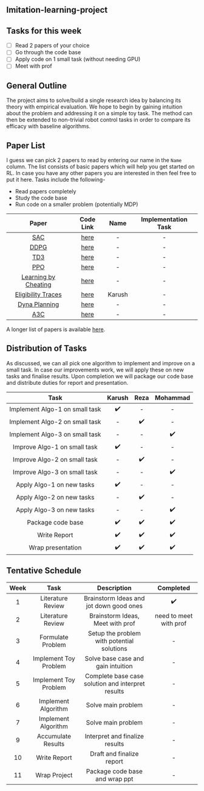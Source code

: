 ## Imitation-learning-project

## Tasks for this week
- [ ] Read 2 papers of your choice
- [ ] Go through the code base
- [ ] Apply code on 1 small task (without needing GPU)
- [ ] Meet with prof

## General Outline
The project aims to solve/build a single research idea by balancing its theory with empirical evaluation. We hope to begin by gaining intuition about the problem and addressing it on a simple toy task. The method can then be extended to non-trivial robot control tasks in order to compare its efficacy with baseline algorithms. 


<!-- ### Multi-Agent Path Finding
* [Lifelong Multi-Agent Path Finding in A Dynamic Environment](https://ieeexplore.ieee.org/stamp/stamp.jsp?tp=&arnumber=8581181)
* [PRIMAL: Pathfinding via Reinforcement and Imitation Multi-Agent Learning](https://arxiv.org/pdf/1809.03531.pdf)
* [PRIMAL2: Pathfinding via Reinforcement and Imitation Multi-Agent Learning - Lifelong](https://arxiv.org/pdf/2010.08184.pdf)
* [Graph Neural Networks for Decentralized Multi-Robot Path Planning](https://arxiv.org/pdf/1912.06095.pdf)

### Other Similar problems/ GNN Approaches 
* [Learning Attentional Communication for Multi-Agent Cooperation](https://arxiv.org/pdf/1805.07733.pdf)
* [Multi-Agent Routing Value Iteration Network](https://arxiv.org/pdf/2007.05096.pdf) -->

## Paper List
I guess we can pick 2 papers to read by entering our name in the `Name` column. The list consists of basic papers which will help you get started on RL. In case you have any other papers you are interested in then feel free to put it here. Tasks include the following-
* Read papers completely
* Study the code base
* Run code on a smaller problem (potentially MDP)

|Paper|Code Link|Name|Implementation Task|
|:---:|:-------:|:--:|:-----------------:|
|[SAC](https://arxiv.org/pdf/1801.01290.pdf)|[here](https://github.com/denisyarats/pytorch_sac)|-|-|
|[DDPG](https://arxiv.org/pdf/1509.02971.pdf)|[here](https://github.com/sfujim/TD3)|-|-|
|[TD3](https://arxiv.org/pdf/1802.09477.pdf)|[here](https://github.com/sfujim/TD3)|-|-|
|[PPO](https://arxiv.org/pdf/1707.06347.pdf)|[here](https://github.com/ikostrikov/pytorch-a2c-ppo-acktr-gail)|-|-|
|[Learning by Cheating](https://arxiv.org/pdf/1912.12294.pdf)|[here](https://github.com/dotchen/LearningByCheating)|-|-|
|[Eligibility Traces](https://web.stanford.edu/class/psych209/Readings/SuttonBartoIPRLBook2ndEd.pdf)|[here](https://github.com/ShangtongZhang/reinforcement-learning-an-introduction)|Karush|-|
|[Dyna Planning](https://web.stanford.edu/class/psych209/Readings/SuttonBartoIPRLBook2ndEd.pdf)|[here](https://github.com/ShangtongZhang/reinforcement-learning-an-introduction)|-|-|
|[A3C](https://arxiv.org/pdf/1602.01783.pdf)|[here](https://github.com/ikostrikov/pytorch-a2c-ppo-acktr-gail)|-|-|

A longer list of papers is available [here](https://csc2541-f18.github.io/).

## Distribution of Tasks
As discussed, we can all pick one algorithm to implement and improve on a small task. In case our improvements work, we will apply these on new tasks and finalise results. Upon completion we will package our code base and distribute duties for report and presentation.

|Task|Karush|Reza|Mohammad|
|:--:|:----:|:--:|:------:|
|Implement Algo-1 on small task|:heavy_check_mark:|-|-|
|Implement Algo-2 on small task|-|:heavy_check_mark:|-|
|Implement Algo-3 on small task|-|-|:heavy_check_mark:|
|Improve Algo-1 on small task|:heavy_check_mark:|-|-|
|Improve Algo-2 on small task|-|:heavy_check_mark:|-|
|Improve Algo-3 on small task|-|-|:heavy_check_mark:|
|Apply Algo-1 on new tasks|:heavy_check_mark:|-|-|
|Apply Algo-2 on new tasks|-|:heavy_check_mark:|-|
|Apply Algo-3 on new tasks|-|-|:heavy_check_mark:|
|Package code base|:heavy_check_mark:|:heavy_check_mark:|:heavy_check_mark:|
|Write Report|:heavy_check_mark:|:heavy_check_mark:|:heavy_check_mark:|
|Wrap presentation|:heavy_check_mark:|:heavy_check_mark:|:heavy_check_mark:|

## Tentative Schedule

|Week|Task|Description|Completed|
|:--:|:--:|:---------:|:-------:|
|1|Literature Review|Brainstorm Ideas and jot down good ones|:heavy_check_mark:|
|2|Literature Review|Brainstorm Ideas, Meet with prof|need to meet with prof|
|3|Formulate Problem|Setup the problem with potential solutions| - |
|4|Implement Toy Problem|Solve base case and gain intuition| - |
|5|Implement Toy Problem|Complete base case solution and interpret results| - |
|6|Implement Algorithm|Solve main problem| - |
|7|Implement Algorithm|Solve main problem| - |
|9|Accumulate Results|Interpret and finalize results| - |
|10|Write Report|Draft and finalize report| - |
|11|Wrap Project|Package code base and wrap ppt| - |




